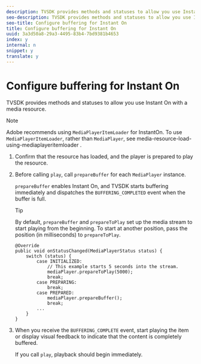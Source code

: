 ```yaml
---
description: TVSDK provides methods and statuses to allow you use Instant On with a media resource.
seo-description: TVSDK provides methods and statuses to allow you use Instant On with a media resource.
seo-title: Configure buffering for Instant On
title: Configure buffering for Instant On
uuid: 3a3d50a8-29a3-4495-83b4-7bd9381b4653
index: y
internal: n
snippet: y
translate: y
---
```


# Configure buffering for Instant On

TVSDK provides methods and statuses to allow you use Instant On with a media resource.


>[!NOTE]
>
>Adobe recommends using `MediaPlayerItemLoader` for InstantOn. To use `MediaPlayerItemLoader`, rather than `MediaPlayer`, see  media-resource-load-using-mediaplayeritemloader . 

1. Confirm that the resource has loaded, and the player is prepared to play the resource.
1. Before calling `play`, call `prepareBuffer` for each `MediaPlayer` instance.

   `prepareBuffer` enables Instant On, and TVSDK starts buffering immediately and dispatches the `BUFFERING_COMPLETED` event when the buffer is full.


   >[!TIP]
   >
   >By default, `prepareBuffer` and `prepareToPlay` set up the media stream to start playing from the beginning. To start at another position, pass the position (in milliseconds) to `prepareToPlay`. 

   ```
   @Override 
   public void onStatusChanged(MediaPlayerStatus status) { 
       switch (status) { 
           case INITIALIZED: 
               // This example starts 5 seconds into the stream. 
               mediaPlayer.prepareToPlay(5000); 
               break; 
           case PREPARING: 
               break; 
           case PREPARED: 
               mediaPlayer.prepareBuffer(); 
               break; 
           ... 
       } 
   }
   ```

1. When you receive the `BUFFERING_COMPLETE` event, start playing the item or display visual feedback to indicate that the content is completely buffered.

   If you call `play`, playback should begin immediately.
